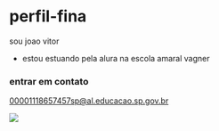 # perfil-fina
sou joao vitor

- estou  estuando pela alura na escola amaral vagner


### entrar em contato
00001118657457sp@al.educacao.sp.gov.br


![](https://media1.tenor.com/m/WTWd1tNVxzYAAAAC/goku.gif)
